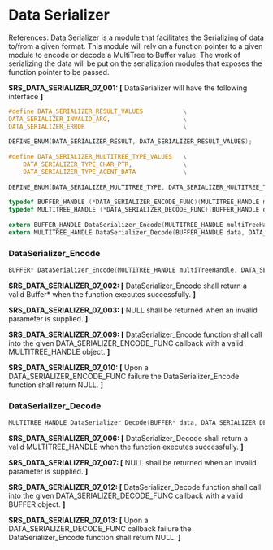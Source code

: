 # Data Serializer 
References: 
Data Serializer is a module that facilitates the Serializing of data to/from a given format.  This module will rely on a function pointer to a given module to encode or decode a MultiTree to Buffer value.  The work of serializing the data will be put on the serialization modules that exposes the function pointer to be passed.

 
**SRS_DATA_SERIALIZER_07_001: [** DataSerializer will have the following interface **]**
```c
#define DATA_SERIALIZER_RESULT_VALUES           \
DATA_SERIALIZER_INVALID_ARG,                    \
DATA_SERIALIZER_ERROR							\
 
DEFINE_ENUM(DATA_SERIALIZER_RESULT, DATA_SERIALIZER_RESULT_VALUES);
 
#define DATA_SERIALIZER_MULTITREE_TYPE_VALUES   \
    DATA_SERIALIZER_TYPE_CHAR_PTR,              \
    DATA_SERIALIZER_TYPE_AGENT_DATA             \
 
DEFINE_ENUM(DATA_SERIALIZER_MULTITREE_TYPE, DATA_SERIALIZER_MULTITREE_TYPE_VALUES);
 
typedef BUFFER_HANDLE (*DATA_SERIALIZER_ENCODE_FUNC)(MULTITREE_HANDLE multiTreeHandle, DATA_SERIALIZER_MULTITREE_TYPE dataType);
typedef MULTITREE_HANDLE (*DATA_SERIALIZER_DECODE_FUNC)(BUFFER_HANDLE decodeData);
 
extern BUFFER_HANDLE DataSerializer_Encode(MULTITREE_HANDLE multiTreeHandle, DATA_SERIALIZER_MULTITREE_TYPE dataType, DATA_SERIALIZER_ENCODE_FUNC encodeFunc);
extern MULTITREE_HANDLE DataSerializer_Decode(BUFFER_HANDLE data, DATA_SERIALIZER_DECODE_FUNC decodeFunc);
```

### DataSerializer_Encode
```c
BUFFER* DataSerializer_Encode(MULTITREE_HANDLE multiTreeHandle, DATA_SERIALIZER_MULTITREE_TYPE dataType, DATA_SERIALIZER_ENCODE_FUNC encodeFunc);
```

**SRS_DATA_SERIALIZER_07_002: [** DataSerializer_Encode shall return a valid Buffer* when the function executes successfully. **]**

**SRS_DATA_SERIALIZER_07_003: [** NULL shall be returned when an invalid parameter is supplied. **]**

**SRS_DATA_SERIALIZER_07_009: [** DataSerializer_Encode function shall call into the given DATA_SERIALIZER_ENCODE_FUNC callback with a valid MULTITREE_HANDLE object. **]**

**SRS_DATA_SERIALIZER_07_010: [** Upon a DATA_SERIALIZER_ENCODE_FUNC failure the DataSerializer_Encode function shall return NULL. **]**

### DataSerializer_Decode
```c
MULTITREE_HANDLE DataSerializer_Decode(BUFFER* data, DATA_SERIALIZER_DECODE_FUNC decodeFunc);
```

**SRS_DATA_SERIALIZER_07_006: [** DataSerializer_Decode shall return a valid MULTITREE_HANDLE when the function executes successfully. **]**

**SRS_DATA_SERIALIZER_07_007: [** NULL shall be returned when an invalid parameter is supplied. **]**

**SRS_DATA_SERIALIZER_07_012: [** DataSerializer_Decode function shall call into the given DATA_SERIALIZER_DECODE_FUNC callback with a valid BUFFER object. **]**

**SRS_DATA_SERIALIZER_07_013: [** Upon a DATA_SERIALIZER_DECODE_FUNC callback failure the DataSerializer_Encode function shall return NULL. **]**



